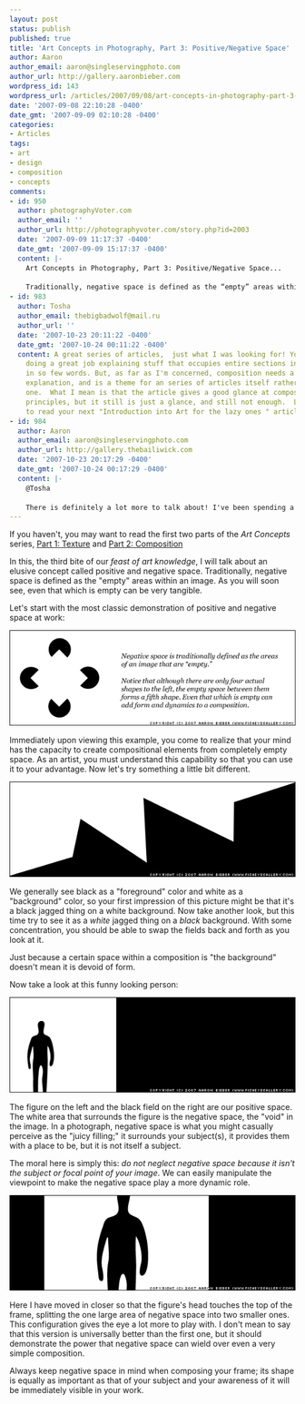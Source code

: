 ```yaml
---
layout: post
status: publish
published: true
title: 'Art Concepts in Photography, Part 3: Positive/Negative Space'
author: Aaron
author_email: aaron@singleservingphoto.com
author_url: http://gallery.aaronbieber.com
wordpress_id: 143
wordpress_url: /articles/2007/09/08/art-concepts-in-photography-part-3-positivenegative-space/
date: '2007-09-08 22:10:28 -0400'
date_gmt: '2007-09-09 02:10:28 -0400'
categories:
- Articles
tags:
- art
- design
- composition
- concepts
comments:
- id: 950
  author: photographyVoter.com
  author_email: ''
  author_url: http://photographyvoter.com/story.php?id=2003
  date: '2007-09-09 11:17:37 -0400'
  date_gmt: '2007-09-09 15:17:37 -0400'
  content: |-
    Art Concepts in Photography, Part 3: Positive/Negative Space...

    Traditionally, negative space is defined as the “empty” areas within an image. As you will soon see, even that which is empty can be very tangible....
- id: 983
  author: Tosha
  author_email: thebigbadwolf@mail.ru
  author_url: ''
  date: '2007-10-23 20:11:22 -0400'
  date_gmt: '2007-10-24 00:11:22 -0400'
  content: A great series of articles,  just what I was looking for! You're really
    doing a great job explaining stuff that occupies entire sections in libraries
    in so few words. But, as far as I'm concerned, composition needs a far more extended
    explanation, and is a theme for an series of articles itself rather than just
    one.  What I mean is that the article gives a good glance at composition and it's
    principles, but it still is just a glance, and still not enough.  Looking forward
    to read your next "Introduction into Art for the lazy ones " article.
- id: 984
  author: Aaron
  author_email: aaron@singleservingphoto.com
  author_url: http://gallery.thebailiwick.com
  date: '2007-10-23 20:17:29 -0400'
  date_gmt: '2007-10-24 00:17:29 -0400'
  content: |-
    @Tosha

    There is definitely a lot more to talk about! I've been spending a lot of time making photographs lately and ramping up for a series of [hands-on workshops](/articles/2007/09/14/death-valley-workshop-april-2008/) that I'll be running along with my [friend](http://www.curiouslens.com), but I think I may revisit the composition subject for future in-depth art concepts articles. Thanks for your appreciative comments, I'm glad you're enjoying my articles.
---
```

If you haven't, you may want to read the first two parts of the _Art
Concepts_ series, [Part 1:
Texture](/articles/2007/08/02/art-concepts-in-photography-part-1-texture/,)
and [Part 2:
Composition](/articles/2007/08/26/art-concepts-in-photography-part-2-composition/.)

In this, the third bite of our _feast of art knowledge_, I will talk
about an elusive concept called positive and negative space.
Traditionally, negative space is defined as the "empty" areas within an
image. As you will soon see, even that which is empty can be very
tangible.<span id="more"></span><span id="more-143"></span>

Let's start with the most classic demonstration of positive and negative
space at work:

![](/articles/DesignConcepts/PartIII/Figure-4.gif)

Immediately upon viewing this example, you come to realize that your
mind has the capacity to create compositional elements from completely
empty space. As an artist, you must understand this capability so that
you can use it to your advantage. Now let's try something a little bit
different.

![](/articles/DesignConcepts/PartIII/Figure-1.gif)

We generally see black as a "foreground" color and white as a
"background" color, so your first impression of this picture might be
that it's a black jagged thing on a white background. Now take another
look, but this time try to see it as a _white_ jagged thing on a
_black_ background. With some concentration, you should be able to
swap the fields back and forth as you look at it.

Just because a certain space within a composition is "the background"
doesn't mean it is devoid of form.

Now take a look at this funny looking person:

![](/articles/DesignConcepts/PartIII/Figure-2.gif)

The figure on the left and the black field on the right are our positive
space. The white area that surrounds the figure is the negative space,
the "void" in the image. In a photograph, negative space is what you
might casually perceive as the "juicy filling;" it surrounds your
subject(s), it provides them with a place to be, but it is not itself a
subject.

The moral here is simply this: *do not neglect negative space because
it isn't the subject or focal point of your image*. We can easily
manipulate the viewpoint to make the negative space play a more dynamic
role.

![](/articles/DesignConcepts/PartIII/Figure-3.gif)

Here I have moved in closer so that the figure's head touches the top of
the frame, splitting the one large area of negative space into two
smaller ones. This configuration gives the eye a lot more to play with.
I don't mean to say that this version is universally better than the
first one, but it should demonstrate the power that negative space can
wield over even a very simple composition.

Always keep negative space in mind when composing your frame; its shape
is equally as important as that of your subject and your awareness of it
will be immediately visible in your work.
